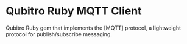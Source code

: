 
Qubitro Ruby MQTT Client
=========

Qubitro Ruby gem that implements the [MQTT] protocol, a lightweight protocol for publish/subscribe messaging.


